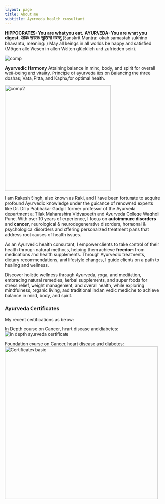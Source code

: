 ```yaml
---
layout: page
title: About me
subtitle: Ayurveda health consultant
---
```

**HIPPOCRATES: You are what you eat.**
**AYURVEDA: You are what you digest.**
**लोकः समस्तः सुखिनो भवन्तु**  (Sanskrit Mantra: lokah samastah sukhino bhavantu, meaning: )
May all beings in all worlds be happy and satisfied (Mögen alle Wesen in allen Welten glücklich und zufrieden sein).


![comp](https://github.com/rakiyoga/rakiyoga.github.io/assets/32105064/f366491e-829a-42a8-aa02-2cf42bc21684)

**Ayurvedic Harmony**
Attaining balance in mind, body, and spirit for overall well-being and vitality.
Principle of ayurveda lies on Balancing the three doshas; Vata, Pitta, and Kapha,for optimal health.

<img width="343" alt="comp2" src="https://github.com/rakiyoga/rakiyoga.github.io/assets/32105064/fe37f874-13d8-4780-b50e-75f28c029145">



I am Rakesh Singh, also known as Raki, and I have been fortunate to acquire profound Ayurvedic knowledge under the guidance of renowned experts like Dr. Dilip Prabhakar Gadgil, former professor of the Ayurveda department at Tilak Maharashtra Vidyapeeth and Ayurveda College Wagholi Pune. With over 10 years of experience, I focus on **autoimmune disorders** and **cancer**, neurological & neurodegenerative disorders, hormonal & psychological disorders and offering personalized treatment plans that address root causes of health issues. 

As an Ayurvedic health consultant, I empower clients to take control of their health through natural methods, helping them achieve **freedom** from medications and health supplements. Through Ayurvedic treatments, dietary recommendations, and lifestyle changes, I guide clients on a path to healing and wellness.

Discover holistic wellness through Ayurveda, yoga, and meditation, embracing natural remedies, herbal supplements, and super foods for stress relief, weight management, and overall health, while exploring mindfulness, organic living, and traditional Indian vedic medicine to achieve balance in mind, body, and spirit.

### Ayurveda Certificates
My recent certifications as below:

In Depth course on Cancer, heart disease and diabetes:
![in depth ayurveda certificate](https://github.com/rakiyoga/rakiyoga.github.io/assets/32105064/0f16785a-49a0-4332-a825-dedeee7b5c46)

Foundation course on Cancer, heart disease and diabetes:
<img width="495" alt="Certificates basic" src="https://github.com/rakiyoga/rakiyoga.github.io/assets/32105064/81ae6cb0-b722-490d-a6ac-3329b2615586">


